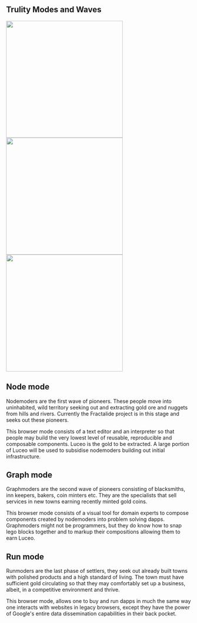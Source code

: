 <section id="trulity_modes">
    <div class="container">
        <div class="row">
            <div class="col-md-offset-3 col-md-6">
                <div class="text-center">
                    <h2 class="sub_heading_blue">Trulity Modes and Waves</h2>
                </div>
            </div>
        </div>
        <div class="row">
            <div class="hyperflow_flex_container">
                <div class="hyperflow_icon hyperflow_icon_top hyperflow_icon_odd hyperflow_item_1">
                    <img src="/img/hyperflow-min/node@2x-min.png" width="317px" />
                </div>
                <div class="hyperflow_icon hyperflow_icon_middle hyperflow_icon_none hyperflow_item_2">
                    <img src="/img/hyperflow-min/graph@2x-min.png" width="317px" />
                </div>
                <div class="hyperflow_icon hyperflow_icon_bottom hyperflow_icon_odd hyperflow_item_3">
                    <img src="/img/hyperflow-min/run@2x-min.png" width="317px" />
                </div>
                <div class="hyperflow_mode hyperflow_item_1">
                    <h2 class="sub_heading_blue">Node mode</h2>
                    <p>
                        Nodemoders are the first wave of pioneers. These people move into uninhabited, wild territory seeking out and extracting gold ore and nuggets from hills and rivers. Currently the Fractalide project is in this stage and seeks out these pioneers.
                    </p>
                    <p>
                        This browser mode consists of a text editor and an interpreter so that people may build the very lowest level of reusable, reproducible and composable components. Luceo is the gold to be extracted. A large portion of Luceo will be used to subsidise nodemoders building out initial infrastructure.
                    </p>
                </div>
                <div class="hyperflow_mode hyperflow_item_2">
                    <h2 class="sub_heading_blue">Graph mode</h2>
                    <p>
                        Graphmoders are the second wave of pioneers consisting of blacksmiths, inn keepers, bakers, coin minters etc. They are the specialists that sell services in new towns earning recently minted gold coins.
                    </p>
                    <p>
                        This browser mode consists of a visual tool for domain experts to compose components created by nodemoders into problem solving dapps. Graphmoders might not be programmers, but they do know how to snap lego blocks together and to markup their compositions allowing them to earn Luceo.
                    </p>
                </div>
                <div class="hyperflow_mode hyperflow_item_3">
                    <h2 class="sub_heading_blue">Run mode</h2>
                    <p>
                        Runmoders are the last phase of settlers, they seek out already built towns with polished products and a high standard of living. The town must have sufficient gold circulating so that they may comfortably set up a business, albeit, in a competitive environment and thrive.
                    </p>
                    <p>
                        This browser mode, allows one to buy and run dapps in much the same way one interacts with websites in legacy browsers, except they have the power of Google's entire data dissemination capabilities in their back pocket.
                    </p>
                </div>
            </div>
        </div>
    </div>
</section> <!-- trulity_modes -->
